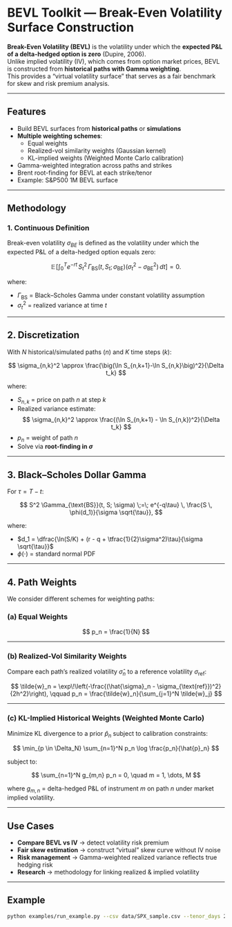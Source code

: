 # BEVL Toolkit — Break-Even Volatility Surface Construction

**Break-Even Volatility (BEVL)** is the volatility under which the **expected P&L of a delta-hedged option is zero** (Dupire, 2006).  
Unlike implied volatility (IV), which comes from option market prices, BEVL is constructed from **historical paths with Gamma weighting**.  
This provides a “virtual volatility surface” that serves as a fair benchmark for skew and risk premium analysis.

---

## Features
- Build BEVL surfaces from **historical paths** or **simulations**
- **Multiple weighting schemes**:
  - Equal weights
  - Realized-vol similarity weights (Gaussian kernel)
  - KL-implied weights (Weighted Monte Carlo calibration)
- Gamma-weighted integration across paths and strikes
- Brent root-finding for BEVL at each strike/tenor
- Example: S&P500 1M BEVL surface

---

## Methodology

### 1. Continuous Definition
Break-even volatility $\sigma_{BE}$ is defined as the volatility under which the expected P&L of a delta-hedged option equals zero:
```math
\mathbb{E}\!\left[
\int_{0}^{T} e^{-rt}\, S_t^2\, \Gamma_{\mathrm{BS}}(t,S_t;\sigma_{\mathrm{BE}})
\big(\sigma_t^2 - \sigma_{\mathrm{BE}}^2\big)\, dt
\right] = 0.
```


where:

- $\Gamma_{\text{BS}}$ = Black–Scholes Gamma under constant volatility assumption  
- $\sigma_t^2$ = realized variance at time $t$

---

## 2. Discretization

With $N$ historical/simulated paths ($n$) and $K$ time steps ($k$):

$$
\sigma_{n,k}^2 \approx \frac{\big(\ln S_{n,k+1}-\ln S_{n,k}\big)^2}{\Delta t_k}
$$


where:

- $S_{n,k}$ = price on path $n$ at step $k$  
- Realized variance estimate:
  $$
  \sigma_{n,k}^2 \approx \frac{(\ln S_{n,k+1} - \ln S_{n,k})^2}{\Delta t_k}
  $$
- $p_n$ = weight of path $n$  
- Solve via **root-finding in $\sigma$**

---

## 3. Black–Scholes Dollar Gamma

For $\tau = T - t$:

$$
S^2 \Gamma_{\text{BS}}(t, S; \sigma) \;=\; e^{-q\tau} \, \frac{S \, \phi(d_1)}{\sigma \sqrt{\tau}},
$$

where:

- $d_1 = \dfrac{\ln(S/K) + (r - q + \tfrac{1}{2}\sigma^2)\tau}{\sigma \sqrt{\tau}}$  
- $\phi(\cdot)$ = standard normal PDF

---

## 4. Path Weights

We consider different schemes for weighting paths:

### (a) Equal Weights

$$
p_n = \frac{1}{N}
$$

---

### (b) Realized-Vol Similarity Weights

Compare each path’s realized volatility $\hat{\sigma}_n$ to a reference volatility $\sigma_{\text{ref}}$:

$$
\tilde{w}_n = \exp\!\left(-\frac{(\hat{\sigma}_n - \sigma_{\text{ref}})^2}{2h^2}\right),
\qquad
p_n = \frac{\tilde{w}_n}{\sum_{j=1}^N \tilde{w}_j}
$$

---

### (c) KL-Implied Historical Weights (Weighted Monte Carlo)

Minimize KL divergence to a prior $\hat{p}_n$ subject to calibration constraints:

$$
\min_{p \in \Delta_N} \sum_{n=1}^N p_n \log \frac{p_n}{\hat{p}_n}
$$

subject to:

$$
\sum_{n=1}^N g_{m,n} p_n = 0, 
\quad m = 1, \dots, M
$$

where $g_{m,n}$ = delta-hedged P\&L of instrument $m$ on path $n$ under market implied volatility.

---

## Use Cases
- **Compare BEVL vs IV** → detect volatility risk premium  
- **Fair skew estimation** → construct “virtual” skew curve without IV noise  
- **Risk management** → Gamma-weighted realized variance reflects true hedging risk  
- **Research** → methodology for linking realized & implied volatility  

---

## Example
```bash
python examples/run_example.py --csv data/SPX_sample.csv --tenor_days 21 --strikes 0.9 1.0 1.1
